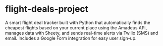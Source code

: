 # flight-deals-project
A smart flight deal tracker built with Python that automatically finds the cheapest flights based on your current place using the Amadeus API, manages data with Sheety, and sends real-time alerts via Twilio (SMS) and email. Includes a Google Form integration for easy user sign-up.
